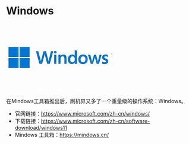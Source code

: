 # Windows

![LOGO](./images/logo/windows.jpg)

在Mindows工具箱推出后，刷机界又多了一个重量级的操作系统：Windows。

* 官网链接：<https://www.microsoft.com/zh-cn/windows/>
* 下载链接：<https://www.microsoft.com/zh-cn/software-download/windows11>
* Mindows 工具箱：<https://mindows.cn/>
